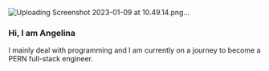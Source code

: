 ![Uploading Screenshot 2023-01-09 at 10.49.14.png…]()
### Hi, I am Angelina
I mainly deal with programming and I am currently on a journey to become a PERN full-stack engineer.

<!--
**angelinakoloska/angelinakoloska** is a ✨ _special_ ✨ repository because its `README.md` (this file) appears on your GitHub profile.

Here are some ideas to get you started:

- 🔭 I’m currently working on ...
- 🌱 I’m currently learning ...
- 👯 I’m looking to collaborate on ...
- 🤔 I’m looking for help with ...
- 💬 Ask me about ...
- 📫 How to reach me: ...
- 😄 Pronouns: ...
- ⚡ Fun fact: ...
-->
